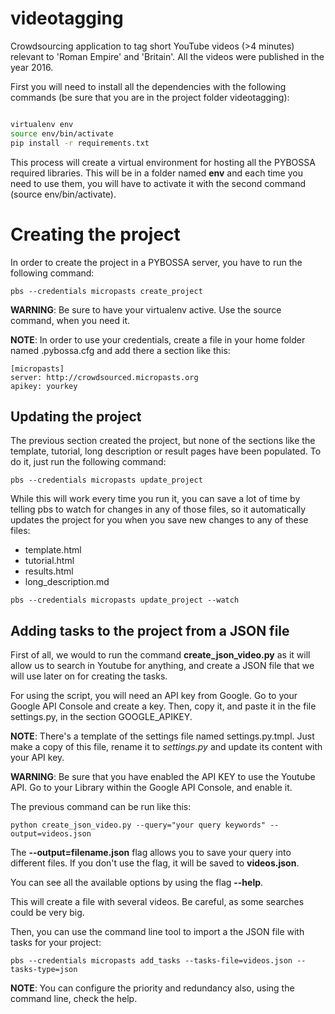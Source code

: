 # videotagging
Crowdsourcing application to tag short YouTube videos (>4 minutes) relevant to 'Roman Empire' and 'Britain'. All the videos were published in the year 2016.

First you will need to install all the dependencies with the following commands (be sure that you are in the project folder videotagging):

```bash

virtualenv env
source env/bin/activate
pip install -r requirements.txt
```

This process will create a virtual environment for hosting all the PYBOSSA required libraries. This will be in a folder named **env** and each time you need to use them, you will have to activate it with the second command (source env/bin/activate).

# Creating the project

In order to create the project in a PYBOSSA server, you have to run the following command:

```
pbs --credentials micropasts create_project
```

**WARNING**: Be sure to have your virtualenv active. Use the source command, when you need it.


**NOTE**: In order to use your credentials, create a file in your home folder named .pybossa.cfg and add there a section like this:

```
[micropasts]
server: http://crowdsourced.micropasts.org
apikey: yourkey

```

## Updating the project

The previous section created the project, but none of the sections like the template, tutorial, long description or result pages have been populated. To do it, just run the following command:

```
pbs --credentials micropasts update_project
```

While this will work every time you run it, you can save a lot of time by telling pbs to watch for changes in any of those files, so it automatically updates the project for you when you save new changes to any of these files:

*  template.html
*  tutorial.html
*  results.html
*  long_description.md

```
pbs --credentials micropasts update_project --watch
```

## Adding tasks to the project from a JSON file

First of all, we would to run the command **create_json_video.py** as it will allow us to search in Youtube for anything, and create a JSON file that we will use later on for creating the tasks.

For using the script, you will need an API key from Google. Go to your Google API Console and create a key. Then, copy it, and paste it in the file settings.py, in the section GOOGLE_APIKEY.

**NOTE**: There's a template of the settings file named settings.py.tmpl. Just make a copy of this file, rename it to *settings.py* and update its content with your API key.

**WARNING**: Be sure that you have enabled the API KEY to use the Youtube API. Go to your Library within the Google API Console, and enable it.

The previous command can be run like this:

```
python create_json_video.py --query="your query keywords" --output=videos.json

```

The **--output=filename.json** flag allows you to save your query into different files. If you don't use the flag, it will be saved to **videos.json**.

You can see all the available options by using the flag **--help**.

This will create a file with several videos. Be careful, as some searches could be very big.


Then, you can use the command line tool to import a the JSON file with tasks for your project:

```
pbs --credentials micropasts add_tasks --tasks-file=videos.json --tasks-type=json

```

**NOTE**: You can configure the priority and redundancy also, using the command line, check the help.
